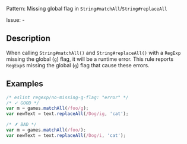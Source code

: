 Pattern: Missing global flag in `String#matchAll`/`String#replaceAll`

Issue: -

## Description

When calling `String#matchAll()` and `String#replaceAll()` with a `RegExp` missing the global (`g`) flag, it will be a runtime error. This rule reports `RegExp`s missing the global (`g`) flag that cause these errors.

## Examples

```js
/* eslint regexp/no-missing-g-flag: "error" */
/* ✓ GOOD */
var m = games.matchAll(/foo/g);
var newText = text.replaceAll(/Dog/ig, 'cat');

/* ✗ BAD */
var m = games.matchAll(/foo/);
var newText = text.replaceAll(/Dog/i, 'cat');
```
